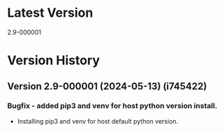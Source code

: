 # Latest Version
2.9-000001

# Version History
## Version 2.9-000001 (2024-05-13) (i745422)
### Bugfix - added pip3 and venv for host python version install.
* Installing pip3 and venv for host default python version.
